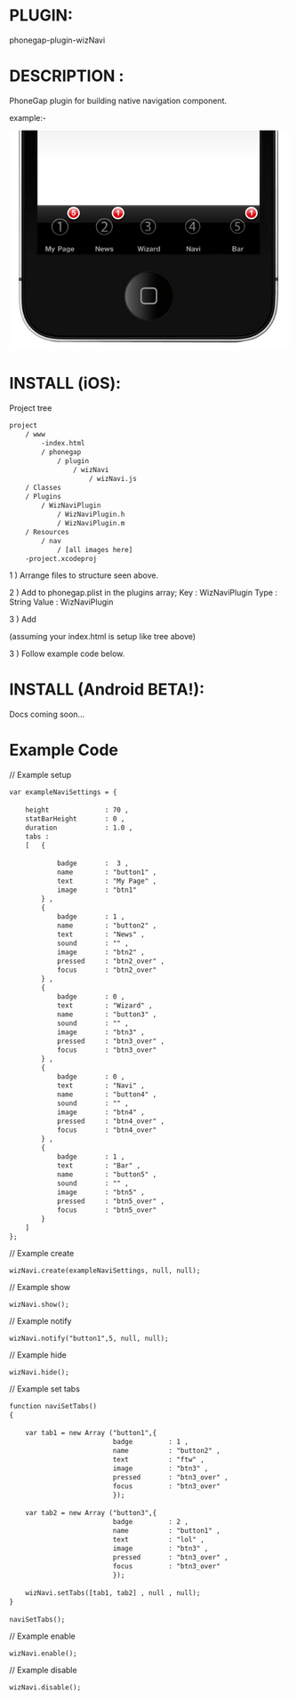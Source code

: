 


# PLUGIN: 

phonegap-plugin-wizNavi



# DESCRIPTION :

PhoneGap plugin for building native navigation component.

example:-

![iPhone example](https://github.com/Wizcorp/phonegap-plugin-wizNavi/raw/master/example.jpg)





# INSTALL (iOS):

Project tree
```
project
	/ www
		-index.html
		/ phonegap
			/ plugin
				/ wizNavi
					/ wizNavi.js		
	/ Classes	
	/ Plugins
		/ WizNaviPlugin 
			/ WizNaviPlugin.h
			/ WizNaviPlugin.m
	/ Resources
		/ nav
			/ [all images here]
	-project.xcodeproj
```	


1 ) Arrange files to structure seen above.

2 ) Add to phonegap.plist in the plugins array;
Key : WizNaviPlugin
Type : String
Value : WizNaviPlugin

3 ) Add <script> tag to your index.html
<script type="text/javascript" charset="utf-8" src="phonegap/plugin/wizNavi/wizNavi.js"></script>
(assuming your index.html is setup like tree above)


3 ) Follow example code below.






# INSTALL (Android BETA!):

Docs coming soon...




# Example Code

// Example setup
```
var exampleNaviSettings = {
                     
	height 				: 70 ,
	statBarHeight       : 0 ,
	duration            : 1.0 ,
	tabs : 	
	[	{

			badge 		:  3 ,
			name       	: "button1" ,
			text 		: "My Page" ,
			image 		: "btn1"
		} ,
		{
			badge 		: 1 ,
			name       	: "button2" ,
			text 		: "News" ,
			sound 		: "" ,
			image 		: "btn2" ,
			pressed		: "btn2_over" ,
			focus		: "btn2_over" 
		} ,
		{
			badge 		: 0 ,
			text 		: "Wizard" ,
			name       	: "button3" ,
			sound 		: "" ,
			image 		: "btn3" ,
			pressed		: "btn3_over" ,
			focus		: "btn3_over" 
		} ,
		{
			badge 		: 0 ,
			text 		: "Navi" ,
			name       	: "button4" ,
			sound 		: "" ,
			image 		: "btn4" ,
			pressed		: "btn4_over" ,
			focus		: "btn4_over" 
		} ,
		{
			badge 		: 1 ,
			text 		: "Bar" ,
			name       	: "button5" ,
			sound 		: "" ,
			image 		: "btn5" ,
			pressed		: "btn5_over" ,
			focus		: "btn5_over" 
		}
	]
};
```


// Example create
```
wizNavi.create(exampleNaviSettings, null, null);
```


// Example show
```
wizNavi.show();
```


// Example notify
```
wizNavi.notify("button1",5, null, null);
```


// Example hide
```
wizNavi.hide();
```


// Example set tabs
```
function naviSetTabs()
{
                    
	var tab1 = new Array ("button1",{
	                      badge 		: 1 ,
	                      name          : "button2" ,
	                      text          : "ftw" ,
	                      image 		: "btn3" ,
	                      pressed       : "btn3_over" ,
	                      focus         : "btn3_over" 
	                      });
	
	var tab2 = new Array ("button3",{
	                      badge 		: 2 ,
	                      name          : "button1" ,
	                      text          : "lol" ,
	                      image 		: "btn3" ,
	                      pressed       : "btn3_over" ,
	                      focus         : "btn3_over" 
	                      });
	
	wizNavi.setTabs([tab1, tab2] , null , null);
}

naviSetTabs();
```


// Example enable
```
wizNavi.enable();
```


// Example disable
```
wizNavi.disable();
```
